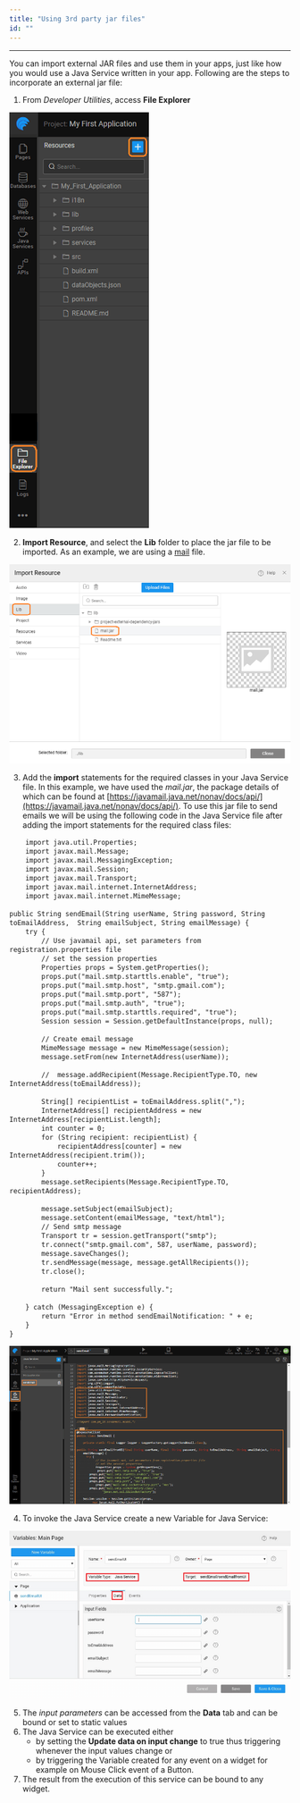 ```yaml
---
title: "Using 3rd party jar files"
id: ""
---
```

---

You can import external JAR files and use them in your apps, just like how you would use a Java Service written in your app. Following are the steps to incorporate an external jar file:

1. From _Developer Utilities_, access **File Explorer** 

[![](/learn/assets/ext_import.png)](/learn/assets/ext_import.png)

2. **Import Resource**, and select the **Lib** folder to place the jar file to be imported. As an example, we are using a [mail](/learn/assets/mail.zip) file. 

[![](/learn/assets/jar_folder.png)](/learn/assets/jar_folder.png)

3. Add the **import** statements for the required classes in your Java Service file. In this example, we have used the _mail.jar_, the package details of which can be found at [https://javamail.java.net/nonav/docs/api/](https://javamail.java.net/nonav/docs/api/). To use this jar file to send emails we will be using the following code in the Java Service file after adding the import statements for the required class files:
```   
    import java.util.Properties;
    import javax.mail.Message;
    import javax.mail.MessagingException;
    import javax.mail.Session;
    import javax.mail.Transport;
    import javax.mail.internet.InternetAddress;
    import javax.mail.internet.MimeMessage;   

public String sendEmail(String userName, String password, String toEmailAddress,  String emailSubject, String emailMessage) {
    try {
        // Use javamail api, set parameters from registration.properties file
        // set the session properties
        Properties props = System.getProperties();
        props.put("mail.smtp.starttls.enable", "true");
        props.put("mail.smtp.host", "smtp.gmail.com");
        props.put("mail.smtp.port", "587");
        props.put("mail.smtp.auth", "true");
        props.put("mail.smtp.starttls.required", "true");
        Session session = Session.getDefaultInstance(props, null);

        // Create email message
        MimeMessage message = new MimeMessage(session);
        message.setFrom(new InternetAddress(userName));

        //	message.addRecipient(Message.RecipientType.TO, new InternetAddress(toEmailAddress));

        String[] recipientList = toEmailAddress.split(",");
        InternetAddress[] recipientAddress = new InternetAddress[recipientList.length];
        int counter = 0;
        for (String recipient: recipientList) {
            recipientAddress[counter] = new InternetAddress(recipient.trim());
            counter++;
        }
        message.setRecipients(Message.RecipientType.TO, recipientAddress);

        message.setSubject(emailSubject);
        message.setContent(emailMessage, "text/html");
        // Send smtp message
        Transport tr = session.getTransport("smtp");
        tr.connect("smtp.gmail.com", 587, userName, password);
        message.saveChanges();
        tr.sendMessage(message, message.getAllRecipients());
        tr.close();

        return "Mail sent successfully.";

    } catch (MessagingException e) {
        return "Error in method sendEmailNotification: " + e;
    }
}
```

[![](/learn/assets/jar_java.png)](/learn/assets/jar_java.png)

4. To invoke the Java Service create a new Variable for Java Service: 

[![](/learn/assets/jar_sv.png)](/learn/assets/jar_sv.png)


5. The _input parameters_ can be accessed from the **Data** tab and can be bound or set to static values
6. The Java Service can be executed either
    - by setting the **Update data on input change** to true thus triggering whenever the input values change or
    - by triggering the Variable created for any event on a widget for example on Mouse Click event of a Button.
7. The result from the execution of this service can be bound to any widget.

